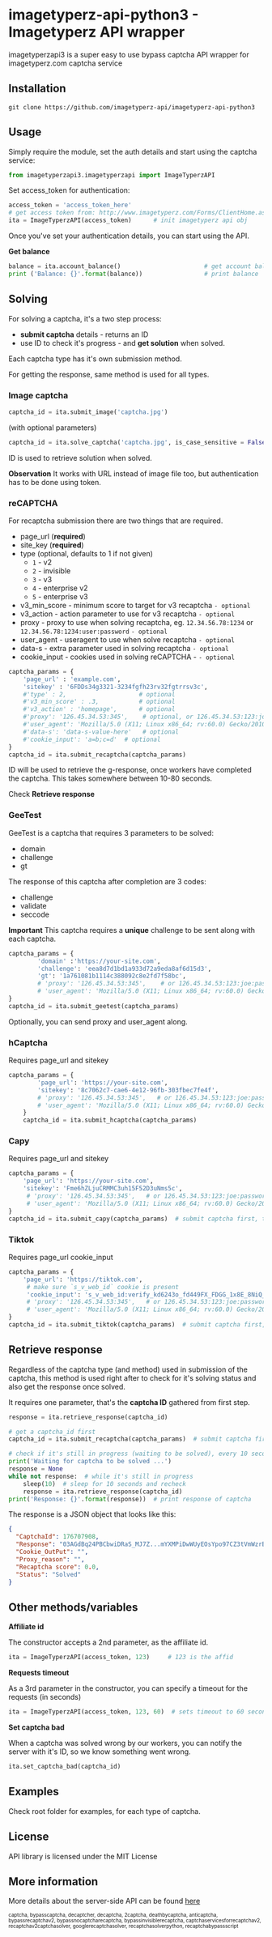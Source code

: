 imagetyperz-api-python3 - Imagetyperz API wrapper
=========================================

imagetyperzapi3 is a super easy to use bypass captcha API wrapper for imagetyperz.com captcha service

## Installation
    git clone https://github.com/imagetyperz-api/imagetyperz-api-python3

## Usage

Simply require the module, set the auth details and start using the captcha service:

``` python
from imagetyperzapi3.imagetyperzapi import ImageTyperzAPI
```
Set access_token for authentication:

``` python
access_token = 'access_token_here'
# get access token from: http://www.imagetyperz.com/Forms/ClientHome.aspx
ita = ImageTyperzAPI(access_token)      # init imagetyperz api obj
```

Once you've set your authentication details, you can start using the API.

**Get balance**

``` python
balance = ita.account_balance()                       # get account balance
print ('Balance: {}'.format(balance))                 # print balance
```

## Solving
For solving a captcha, it's a two step process:
- **submit captcha** details - returns an ID
- use ID to check it's progress - and **get solution** when solved.

Each captcha type has it's own submission method.

For getting the response, same method is used for all types.


### Image captcha

``` python
captcha_id = ita.submit_image('captcha.jpg')
```
(with optional parameters)
```python
captcha_id = ita.solve_captcha('captcha.jpg', is_case_sensitive = False, is_phrase = False, digits_only = False, letters_only = True, is_math = False, min_length = 2, max_length = 10)
```
ID is used to retrieve solution when solved.

**Observation**
It works with URL instead of image file too, but authentication has to be done using token.

### reCAPTCHA

For recaptcha submission there are two things that are required.
- page_url (**required**)
- site_key (**required**)
- type (optional, defaults to 1 if not given)
  - `1` - v2
  - `2` - invisible
  - `3` - v3
  - `4` - enterprise v2
  - `5` - enterprise v3
- v3_min_score - minimum score to target for v3 recaptcha `- optional`
- v3_action - action parameter to use for v3 recaptcha `- optional`
- proxy - proxy to use when solving recaptcha, eg. `12.34.56.78:1234` or `12.34.56.78:1234:user:password` `- optional`
- user_agent - useragent to use when solve recaptcha `- optional` 
- data-s - extra parameter used in solving recaptcha `- optional`
- cookie_input - cookies used in solving reCAPTCHA - `- optional`

``` python
captcha_params = {
    'page_url' : 'example.com',
    'sitekey' : '6FDDs34g3321-3234fgfh23rv32fgtrrsv3c',
    #'type' : 2,                    # optional
    #'v3_min_score' : .3,           # optional
    #'v3_action' : 'homepage',      # optional
    #'proxy': '126.45.34.53:345',    # optional, or 126.45.34.53:123:joe:password
    #'user_agent': 'Mozilla/5.0 (X11; Linux x86_64; rv:60.0) Gecko/20100101 Firefox/60.0',    # optional
    #'data-s': 'data-s-value-here'   # optional
    #'cookie_input': 'a=b;c=d'  # optional
}
captcha_id = ita.submit_recaptcha(captcha_params)
```
ID will be used to retrieve the g-response, once workers have 
completed the captcha. This takes somewhere between 10-80 seconds. 

Check **Retrieve response** 

### GeeTest

GeeTest is a captcha that requires 3 parameters to be solved:
- domain
- challenge
- gt

The response of this captcha after completion are 3 codes:
- challenge
- validate
- seccode

**Important**
This captcha requires a **unique** challenge to be sent along with each captcha.

```python
captcha_params = {
        'domain' :'https://your-site.com',
        'challenge': 'eea8d7d1bd1a933d72a9eda8af6d15d3',
        'gt': '1a761081b1114c388092c8e2fd7f58bc',
        # 'proxy': '126.45.34.53:345',    # or 126.45.34.53:123:joe:password
        # 'user_agent': 'Mozilla/5.0 (X11; Linux x86_64; rv:60.0) Gecko/20100101 Firefox/60.0'    # optional
}
captcha_id = ita.submit_geetest(captcha_params)
```

Optionally, you can send proxy and user_agent along.

### hCaptcha

Requires page_url and sitekey

```python
captcha_params = {
        'page_url': 'https://your-site.com',
        'sitekey': '8c7062c7-cae6-4e12-96fb-303fbec7fe4f',
        # 'proxy': '126.45.34.53:345',   # or 126.45.34.53:123:joe:password
        # 'user_agent': 'Mozilla/5.0 (X11; Linux x86_64; rv:60.0) Gecko/20100101 Firefox/60.0',    # optional
    }
    captcha_id = ita.submit_hcaptcha(captcha_params)
```

### Capy

Requires page_url and sitekey

```python
captcha_params = {
    'page_url': 'https://your-site.com',
    'sitekey': 'Fme6hZLjuCRMMC3uh15F52D3uNms5c',
     # 'proxy': '126.45.34.53:345',   # or 126.45.34.53:123:joe:password
     # 'user_agent': 'Mozilla/5.0 (X11; Linux x86_64; rv:60.0) Gecko/20100101 Firefox/60.0',    # optional
}
captcha_id = ita.submit_capy(captcha_params)  # submit captcha first, to get ID
```

### Tiktok

Requires page_url cookie_input

```python
captcha_params = {
    'page_url': 'https://tiktok.com',
     # make sure `s_v_web_id` cookie is present
     'cookie_input': 's_v_web_id:verify_kd6243o_fd449FX_FDGG_1x8E_8NiQ_fgrg9FEIJ3f;tt_webid:612465623570154;tt_webid_v2:7679206562717014313;SLARDAR_WEB_ID:d0314f-ce16-5e16-a066-71f19df1545f;',
     # 'proxy': '126.45.34.53:345',   # or 126.45.34.53:123:joe:password
     # 'user_agent': 'Mozilla/5.0 (X11; Linux x86_64; rv:60.0) Gecko/20100101 Firefox/60.0',    # optional
}
captcha_id = ita.submit_tiktok(captcha_params)  # submit captcha first, to get ID
```

## Retrieve response

Regardless of the captcha type (and method) used in submission of the captcha, this method is used
right after to check for it's solving status and also get the response once solved.

It requires one parameter, that's the **captcha ID** gathered from first step.

```python
response = ita.retrieve_response(captcha_id)
```

```python
# get a captcha_id first
captcha_id = ita.submit_recaptcha(captcha_params)  # submit captcha first, to get ID

# check if it's still in progress (waiting to be solved), every 10 seconds
print('Waiting for captcha to be solved ...')
response = None
while not response:  # while it's still in progress
    sleep(10)  # sleep for 10 seconds and recheck
    response = ita.retrieve_response(captcha_id)
print('Response: {}'.format(response))  # print response of captcha
```
The response is a JSON object that looks like this:
```json
{
  "CaptchaId": 176707908, 
  "Response": "03AGdBq24PBCbwiDRaS_MJ7Z...mYXMPiDwWUyEOsYpo97CZ3tVmWzrB", 
  "Cookie_OutPut": "", 
  "Proxy_reason": "", 
  "Recaptcha score": 0.0, 
  "Status": "Solved"
}
```

## Other methods/variables

**Affiliate id**

The constructor accepts a 2nd parameter, as the affiliate id. 
``` python
ita = ImageTyperzAPI(access_token, 123)     # 123 is the affid
```

**Requests timeout**

As a 3rd parameter in the constructor, you can specify a timeout for the requests (in seconds)
``` python
ita = ImageTyperzAPI(access_token, 123, 60)  # sets timeout to 60 seconds
```

**Set captcha bad**

When a captcha was solved wrong by our workers, you can notify the server with it's ID,
so we know something went wrong.

``` python
ita.set_captcha_bad(captcha_id)
```

## Examples
Check root folder for examples, for each type of captcha.

## License
API library is licensed under the MIT License

## More information
More details about the server-side API can be found [here](http://imagetyperz.com)


<sup><sub>captcha, bypasscaptcha, decaptcher, decaptcha, 2captcha, deathbycaptcha, anticaptcha, 
bypassrecaptchav2, bypassnocaptcharecaptcha, bypassinvisiblerecaptcha, captchaservicesforrecaptchav2, 
recaptchav2captchasolver, googlerecaptchasolver, recaptchasolverpython, recaptchabypassscript</sup></sub>

